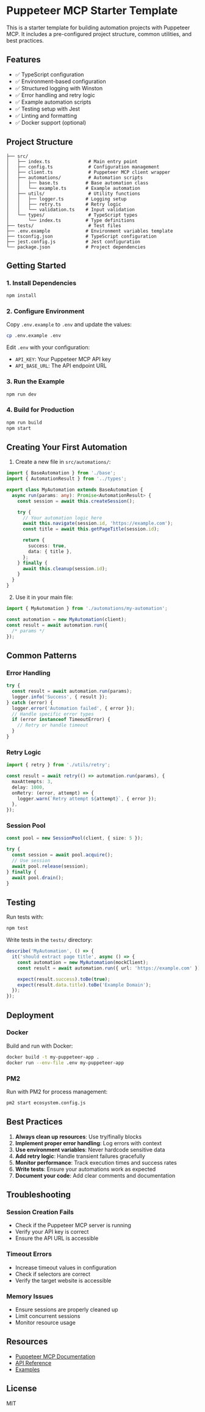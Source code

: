 # Puppeteer MCP Starter Template

This is a starter template for building automation projects with Puppeteer MCP. It includes a
pre-configured project structure, common utilities, and best practices.

## Features

- ✅ TypeScript configuration
- ✅ Environment-based configuration
- ✅ Structured logging with Winston
- ✅ Error handling and retry logic
- ✅ Example automation scripts
- ✅ Testing setup with Jest
- ✅ Linting and formatting
- ✅ Docker support (optional)

## Project Structure

```
├── src/
│   ├── index.ts              # Main entry point
│   ├── config.ts             # Configuration management
│   ├── client.ts             # Puppeteer MCP client wrapper
│   ├── automations/          # Automation scripts
│   │   ├── base.ts          # Base automation class
│   │   └── example.ts       # Example automation
│   ├── utils/                # Utility functions
│   │   ├── logger.ts        # Logging setup
│   │   ├── retry.ts         # Retry logic
│   │   └── validation.ts    # Input validation
│   └── types/                # TypeScript types
│       └── index.ts         # Type definitions
├── tests/                    # Test files
├── .env.example             # Environment variables template
├── tsconfig.json            # TypeScript configuration
├── jest.config.js           # Jest configuration
└── package.json             # Project dependencies
```

## Getting Started

### 1. Install Dependencies

```bash
npm install
```

### 2. Configure Environment

Copy `.env.example` to `.env` and update the values:

```bash
cp .env.example .env
```

Edit `.env` with your configuration:

- `API_KEY`: Your Puppeteer MCP API key
- `API_BASE_URL`: The API endpoint URL

### 3. Run the Example

```bash
npm run dev
```

### 4. Build for Production

```bash
npm run build
npm start
```

## Creating Your First Automation

1. Create a new file in `src/automations/`:

```typescript
import { BaseAutomation } from './base';
import { AutomationResult } from '../types';

export class MyAutomation extends BaseAutomation {
  async run(params: any): Promise<AutomationResult> {
    const session = await this.createSession();

    try {
      // Your automation logic here
      await this.navigate(session.id, 'https://example.com');
      const title = await this.getPageTitle(session.id);

      return {
        success: true,
        data: { title },
      };
    } finally {
      await this.cleanup(session.id);
    }
  }
}
```

2. Use it in your main file:

```typescript
import { MyAutomation } from './automations/my-automation';

const automation = new MyAutomation(client);
const result = await automation.run({
  /* params */
});
```

## Common Patterns

### Error Handling

```typescript
try {
  const result = await automation.run(params);
  logger.info('Success', { result });
} catch (error) {
  logger.error('Automation failed', { error });
  // Handle specific error types
  if (error instanceof TimeoutError) {
    // Retry or handle timeout
  }
}
```

### Retry Logic

```typescript
import { retry } from './utils/retry';

const result = await retry(() => automation.run(params), {
  maxAttempts: 3,
  delay: 1000,
  onRetry: (error, attempt) => {
    logger.warn(`Retry attempt ${attempt}`, { error });
  },
});
```

### Session Pool

```typescript
const pool = new SessionPool(client, { size: 5 });

try {
  const session = await pool.acquire();
  // Use session
  await pool.release(session);
} finally {
  await pool.drain();
}
```

## Testing

Run tests with:

```bash
npm test
```

Write tests in the `tests/` directory:

```typescript
describe('MyAutomation', () => {
  it('should extract page title', async () => {
    const automation = new MyAutomation(mockClient);
    const result = await automation.run({ url: 'https://example.com' });

    expect(result.success).toBe(true);
    expect(result.data.title).toBe('Example Domain');
  });
});
```

## Deployment

### Docker

Build and run with Docker:

```bash
docker build -t my-puppeteer-app .
docker run --env-file .env my-puppeteer-app
```

### PM2

Run with PM2 for process management:

```bash
pm2 start ecosystem.config.js
```

## Best Practices

1. **Always clean up resources**: Use try/finally blocks
2. **Implement proper error handling**: Log errors with context
3. **Use environment variables**: Never hardcode sensitive data
4. **Add retry logic**: Handle transient failures gracefully
5. **Monitor performance**: Track execution times and success rates
6. **Write tests**: Ensure your automations work as expected
7. **Document your code**: Add clear comments and documentation

## Troubleshooting

### Session Creation Fails

- Check if the Puppeteer MCP server is running
- Verify your API key is correct
- Ensure the API URL is accessible

### Timeout Errors

- Increase timeout values in configuration
- Check if selectors are correct
- Verify the target website is accessible

### Memory Issues

- Ensure sessions are properly cleaned up
- Limit concurrent sessions
- Monitor resource usage

## Resources

- [Puppeteer MCP Documentation](https://williamzujkowski.github.io/puppeteer-mcp/)
- [API Reference](https://williamzujkowski.github.io/puppeteer-mcp/reference/api-quick-reference)
- [Examples](https://github.com/williamzujkowski/puppeteer-mcp/tree/main/examples)

## License

MIT
